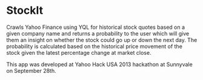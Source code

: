 # StockIt

Crawls Yahoo Finance using YQL for historical stock quotes based on a given company name and returns a probability to the user which will give them an insight on whether the stock could go up or down the next day. The probability is calculated  based on the historical price movement of the stock given the latest percentage change at market close.

This app was developed at Yahoo Hack USA 2013 hackathon at Sunnyvale on September 28th.

